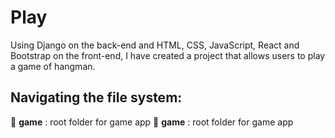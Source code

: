 # Play 
Using Django on the back-end and HTML, CSS, JavaScript, React and Bootstrap on the front-end, I have created a project that allows users to play a game of hangman. 

## Navigating the file system: 
   :open_file_folder: **game** : root folder for game app
   :open_file_folder: **game** : root folder for game app
      
   

